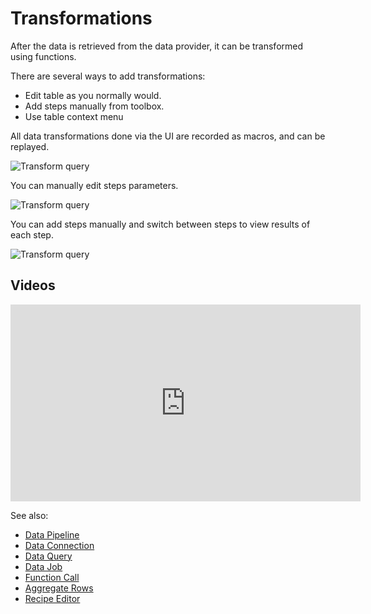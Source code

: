 <!-- TITLE: Query View -->
<!-- SUBTITLE: -->

# Transformations

After the data is retrieved from the data provider, it can be transformed using functions.

There are several ways to add transformations: 
 * Edit table as you normally would.
 * Add steps manually from toolbox.
 * Use table context menu
 
All data transformations done via the UI are recorded as macros, and can be replayed.

![Transform query](../uploads/gifs/query-transform-1a.gif "Transform Query") 

You can manually edit steps parameters.

![Transform query](../uploads/gifs/query-transform-2a.gif "Transform Query") 

You can add steps manually and switch between steps to view results of each step.

![Transform query](../uploads/gifs/query-transform-3a.gif "Transform Query") 

## Videos

<iframe width="560" height="315" src="https://www.youtube.com/embed/dKrCk38A1m8?start=2776" frameborder="0" allow="accelerometer; autoplay; clipboard-write; encrypted-media; gyroscope; picture-in-picture" allowfullscreen></iframe>

See also:

  * [Data Pipeline](../access/data-pipeline.md)
  * [Data Connection](../access/data-connection.md)
  * [Data Query](../access/data-query.md)
  * [Data Job](../access/data-job.md)
  * [Function Call](../overview/functions/function-call.md)
  * [Aggregate Rows](aggregate-rows.md)
  * [Recipe Editor](recipe-editor.md)
